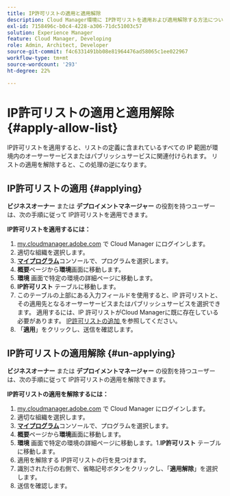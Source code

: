 ```yaml
---
title: IP許可リストの適用と適用解除
description: Cloud Manager環境に IP許可リストを適用および適用解除する方法について説明します。
exl-id: 7158496c-b0c4-4228-a306-71dc51003c57
solution: Experience Manager
feature: Cloud Manager, Developing
role: Admin, Architect, Developer
source-git-commit: f4c6331491bb08e81964476ad58065c1ee022967
workflow-type: tm+mt
source-wordcount: '293'
ht-degree: 22%

---
```



# IP許可リストの適用と適用解除 {#apply-allow-list}

IP許可リストを適用すると、リストの定義に含まれているすべての IP 範囲が環境内のオーサーサービスまたはパブリッシュサービスに関連付けられます。 リストの適用を解除すると、この処理の逆になります。

## IP許可リストの適用 {#applying}

**ビジネスオーナー** または **デプロイメントマネージャー** の役割を持つユーザーは、次の手順に従って IP許可リストを適用できます。

**IP許可リストを適用するには：**

1. [my.cloudmanager.adobe.com](https://my.cloudmanager.adobe.com/) で Cloud Manager にログインします。
1. 適切な組織を選択します。
1. **[マイプログラム](/help/implementing/cloud-manager/navigation.md#my-programs)**&#x200B;コンソールで、プログラムを選択します。
1. **概要**&#x200B;ページから&#x200B;**環境**&#x200B;画面に移動します。
1. **環境** 画面で特定の環境の詳細ページに移動します。
1. **IP許可リスト** テーブルに移動します。
1. このテーブルの上部にある入力フィールドを使用すると、IP 許可リストと、その適用先となるオーサーサービスまたはパブリッシュサービスを選択できます。
適用するには、IP 許可リストがCloud Managerに既に存在している必要があります。 [IP許可リストの追加 ](/help/implementing/cloud-manager/ip-allow-lists/add-ip-allow-lists.md) を参照してください。
1. 「**適用**」をクリックし、送信を確認します。

## IP許可リストの適用解除 {#un-applying}

**ビジネスオーナー** または **デプロイメントマネージャー** の役割を持つユーザーは、次の手順に従って IP許可リストの適用を解除できます。

**IP許可リストの適用を解除するには：**

1. [my.cloudmanager.adobe.com](https://my.cloudmanager.adobe.com/) で Cloud Manager にログインします。
1. 適切な組織を選択します。
1. **[マイプログラム](/help/implementing/cloud-manager/navigation.md#my-programs)**&#x200B;コンソールで、プログラムを選択します。
1. **概要**&#x200B;ページから&#x200B;**環境**&#x200B;画面に移動します。
1. **環境** 画面で特定の環境の詳細ページに移動します。1.**IP許可リスト** テーブルに移動します。
1. 適用を解除する IP許可リストの行を見つけます。
1. 識別された行の右側で、省略記号ボタンをクリックし、「**適用解除**」を選択します。
1. 送信を確認します。
